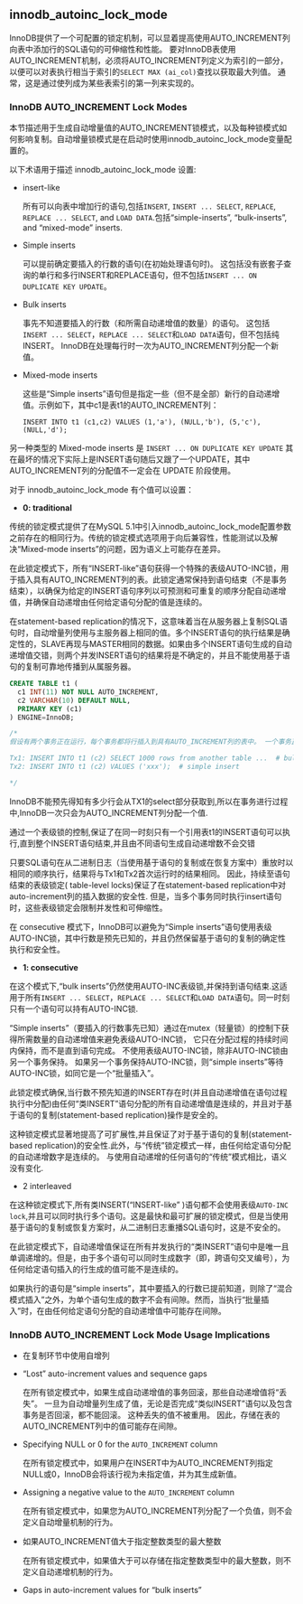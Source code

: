 ## innodb_autoinc_lock_mode ##

InnoDB提供了一个可配置的锁定机制，可以显着提高使用AUTO_INCREMENT列向表中添加行的SQL语句的可伸缩性和性能。 要对InnoDB表使用AUTO_INCREMENT机制，必须将AUTO_INCREMENT列定义为索引的一部分，以便可以对表执行相当于索引的`SELECT MAX (ai_col)`查找以获取最大列值。 通常，这是通过使列成为某些表索引的第一列来实现的。

### InnoDB AUTO_INCREMENT Lock Modes ###

本节描述用于生成自动增量值的AUTO_INCREMENT锁模式，以及每种锁模式如何影响复制。自动增量锁模式是在启动时使用innodb_autoinc_lock_mode变量配置的。

以下术语用于描述 innodb_autoinc_lock_mode 设置:

- insert-like 

  所有可以向表中增加行的语句,包括`INSERT`, `INSERT ... SELECT`, `REPLACE`, `REPLACE ... SELECT`, and `LOAD DATA`.包括“simple-inserts”, “bulk-inserts”, and “mixed-mode” inserts.

- Simple inserts

  可以提前确定要插入的行数的语句(在初始处理语句时)。 这包括没有嵌套子查询的单行和多行INSERT和REPLACE语句，但不包括`INSERT ... ON DUPLICATE KEY UPDATE`。

- Bulk inserts

  事先不知道要插入的行数（和所需自动递增值的数量）的语句。 这包括`INSERT ... SELECT`，`REPLACE ... SELECT`和`LOAD DATA`语句，但不包括纯INSERT。 InnoDB在处理每行时一次为AUTO_INCREMENT列分配一个新值。

- Mixed-mode inserts

  这些是“Simple inserts”语句但是指定一些（但不是全部）新行的自动递增值。示例如下，其中c1是表t1的AUTO_INCREMENT列： 

  `INSERT INTO t1 (c1,c2) VALUES (1,'a'), (NULL,'b'), (5,'c'), (NULL,'d');`

另一种类型的 Mixed-mode inserts 是 `INSERT ... ON DUPLICATE KEY UPDATE` 其在最坏的情况下实际上是INSERT语句随后又跟了一个UPDATE，其中AUTO_INCREMENT列的分配值不一定会在 UPDATE 阶段使用。

对于 innodb_autoinc_lock_mode 有个值可以设置：

- **0: traditional**

传统的锁定模式提供了在MySQL 5.1中引入innodb_autoinc_lock_mode配置参数之前存在的相同行为。传统的锁定模式选项用于向后兼容性，性能测试以及解决“Mixed-mode inserts”的问题，因为语义上可能存在差异。

在此锁定模式下，所有“INSERT-like”语句获得一个特殊的表级AUTO-INC锁，用于插入具有AUTO_INCREMENT列的表。此锁定通常保持到语句结束（不是事务结束），以确保为给定的INSERT语句序列以可预测和可重复的顺序分配自动递增值，并确保自动递增由任何给定语句分配的值是连续的。

在statement-based replication的情况下，这意味着当在从服务器上复制SQL语句时，自动增量列使用与主服务器上相同的值。多个INSERT语句的执行结果是确定性的，SLAVE再现与MASTER相同的数据。如果由多个INSERT语句生成的自动递增值交错，则两个并发INSERT语句的结果将是不确定的，并且不能使用基于语句的复制可靠地传播到从属服务器。

```sql
CREATE TABLE t1 (
  c1 INT(11) NOT NULL AUTO_INCREMENT,
  c2 VARCHAR(10) DEFAULT NULL,
  PRIMARY KEY (c1)
) ENGINE=InnoDB;

/*
假设有两个事务正在运行，每个事务都将行插入到具有AUTO_INCREMENT列的表中。 一个事务正在使用插入1000行的INSERT … SELECT语句，另一个事务正在使用插入一行的“Simple inserts”语句:

Tx1: INSERT INTO t1 (c2) SELECT 1000 rows from another table ...  # bulk insert
Tx2: INSERT INTO t1 (c2) VALUES ('xxx');  # simple insert

*/
```

InnoDB不能预先得知有多少行会从TX1的select部分获取到,所以在事务进行过程中,InnoDB一次只会为AUTO_INCREMENT列分配一个值. 

通过一个表级锁的控制,保证了在同一时刻只有一个引用表t1的INSERT语句可以执行,直到整个INSERT语句结束,并且由不同语句生成自动递增数不会交错

只要SQL语句在从二进制日志（当使用基于语句的复制或在恢复方案中）重放时以相同的顺序执行，结果将与Tx1和Tx2首次运行时的结果相同。 因此，持续至语句结束的表级锁定( table-level locks)保证了在statement-based replication中对auto-increment列的插入数据的安全性. 但是，当多个事务同时执行insert语句时，这些表级锁定会限制并发性和可伸缩性。

在 consecutive 模式下，InnoDB可以避免为“Simple inserts”语句使用表级AUTO-INC锁，其中行数是预先已知的，并且仍然保留基于语句的复制的确定性执行和安全性。

- **1: consecutive**

在这个模式下,“bulk inserts”仍然使用AUTO-INC表级锁,并保持到语句结束.这适用于所有`INSERT ... SELECT`，`REPLACE ... SELECT`和`LOAD DATA`语句。同一时刻只有一个语句可以持有AUTO-INC锁.

“Simple inserts”（要插入的行数事先已知）通过在mutex（轻量锁）的控制下获得所需数量的自动递增值来避免表级AUTO-INC锁， 它只在分配过程的持续时间内保持，而不是直到语句完成。 不使用表级AUTO-INC锁，除非AUTO-INC锁由另一个事务保持。 如果另一个事务保持AUTO-INC锁，则“simple inserts”等待AUTO-INC锁，如同它是一个“批量插入”。

此锁定模式确保,当行数不预先知道的INSERT存在时(并且自动递增值在语句过程执行中分配)由任何“类INSERT”语句分配的所有自动递增值是连续的，并且对于基于语句的复制(statement-based replication)操作是安全的。

这种锁定模式显著地提高了可扩展性,并且保证了对于基于语句的复制(statement-based replication)的安全性.此外，与“传统”锁定模式一样，由任何给定语句分配的自动递增数字是连续的。 与使用自动递增的任何语句的“传统”模式相比，语义没有变化. 

- 2 interleaved

在这种锁定模式下,所有类INSERT(“INSERT-like” )语句都不会使用表级`AUTO-INC lock`,并且可以同时执行多个语句。这是最快和最可扩展的锁定模式，但是当使用基于语句的复制或恢复方案时，从二进制日志重播SQL语句时，这是不安全的。

在此锁定模式下，自动递增值保证在所有并发执行的“类INSERT”语句中是唯一且单调递增的。但是，由于多个语句可以同时生成数字（即，跨语句交叉编号），为任何给定语句插入的行生成的值可能不是连续的。

如果执行的语句是“simple inserts”，其中要插入的行数已提前知道，则除了“混合模式插入”之外，为单个语句生成的数字不会有间隙。然而，当执行“批量插入”时，在由任何给定语句分配的自动递增值中可能存在间隙。

### InnoDB AUTO_INCREMENT Lock Mode Usage Implications ###

- 在复制环节中使用自增列

- “Lost” auto-increment values and sequence gaps

  在所有锁定模式中，如果生成自动递增值的事务回滚，那些自动递增值将“丢失”。 一旦为自动增量列生成了值，无论是否完成“类似INSERT”语句以及包含事务是否回滚，都不能回滚。 这种丢失的值不被重用。 因此，存储在表的AUTO_INCREMENT列中的值可能存在间隙。

- Specifying NULL or 0 for the `AUTO_INCREMENT` column

  在所有锁定模式中，如果用户在INSERT中为AUTO_INCREMENT列指定NULL或0，InnoDB会将该行视为未指定值，并为其生成新值。

- Assigning a negative value to the `AUTO_INCREMENT` column

  在所有锁定模式中，如果您为AUTO_INCREMENT列分配了一个负值，则不会定义自动增量机制的行为。

- 如果AUTO_INCREMENT值大于指定整数类型的最大整数

  在所有锁定模式中，如果值大于可以存储在指定整数类型中的最大整数，则不定义自动递增机制的行为。

- Gaps in auto-increment values for “bulk inserts”

